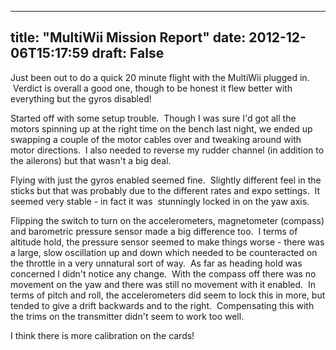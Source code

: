 
---
title: "MultiWii Mission Report"
date: 2012-12-06T15:17:59
draft: False
---

Just been out to do a quick 20 minute flight with the MultiWii plugged in.  Verdict is overall a good one, though to be honest it flew better with everything but the gyros disabled!

Started off with some setup trouble.  Though I was sure I'd got all the motors spinning up at the right time on the bench last night, we ended up swapping a couple of the motor cables over and tweaking around with motor directions.  I also needed to reverse my rudder channel (in addition to the ailerons) but that wasn't a big deal.

Flying with just the gyros enabled seemed fine.  Slightly different feel in the sticks but that was probably due to the different rates and expo settings.  It seemed very stable - in fact it was  stunningly locked in on the yaw axis.

Flipping the switch to turn on the accelerometers, magnetometer (compass) and barometric pressure sensor made a big difference too.  I terms of altitude hold, the pressure sensor seemed to make things worse - there was a large, slow oscillation up and down which needed to be counteracted on the throttle in a very unnatural sort of way.  As far as heading hold was concerned I didn't notice any change.  With the compass off there was no movement on the yaw and there was still no movement with it enabled.  In terms of pitch and roll, the accelerometers did seem to lock this in more, but tended to give a drift backwards and to the right.  Compensating this with the trims on the transmitter didn't seem to work too well.

I think there is more calibration on the cards!